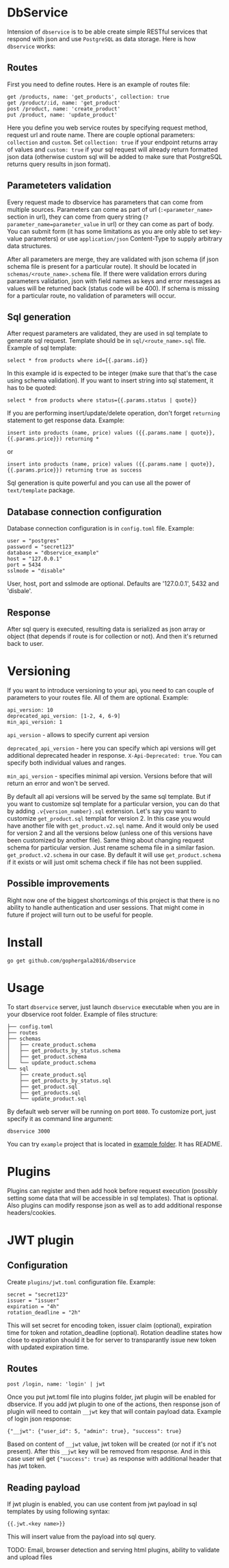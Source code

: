 DbService
=========

Intension of `dbservice` is to be able create simple RESTful services that respond with json and use `PostgreSQL` as data storage. Here is how `dbservice` works:

Routes
------

First you need to define routes. Here is an example of routes file:

```
get /products, name: 'get_products', collection: true
get /product/:id, name: 'get_product'
post /product, name: 'create_product'
put /product, name: 'update_product'
```

Here you define you web service routes by specifying request method, request url and route name. There are couple optional parameters: `collection` and `custom`. Set `collection: true` if your endpoint returns array of values and `custom: true` if your sql request will already return formatted json data (otherwise custom sql will be added to make sure that PostgreSQL returns query results in json format).

Parameteters validation
-----------------------

Every request made to dbservice has parameters that can come from multiple sources. Parameters can come as part of url (`:<parameter_name>` section in url), they can come from query string (`?parameter_name=parameter_value` in url) or they can come as part of body. You can submit form (it has some limitations as you are only able to set key- value parameters) or use `application/json` Content-Type to supply arbitrary data structures.

After all parameters are merge, they are validated with json schema (if json schema file is present for a particular route). It should be located in `schemas/<route_name>.schema` file. If there were validation errors during parameters validation, json with field names as keys and error messages as values will be returned back (status code will be 400). If schema is missing for a particular route, no validation of parameters will occur.

Sql generation
--------------

After request parameters are validated, they are used in sql template to generate sql request. Template should be in `sql/<route_name>.sql` file. Example of sql template:

```
select * from products where id={{.params.id}}
```

In this example id is expected to be integer (make sure that that's the case using schema validation). If you want to insert string into sql statement, it has to be quoted:

```
select * from products where status={{.params.status | quote}}
```

If you are performing insert/update/delete operation, don't forget `returning` statement to get response data. Example:

```
insert into products (name, price) values ({{.params.name | quote}}, {{.params.price}}) returning *
```

or

```
insert into products (name, price) values ({{.params.name | quote}}, {{.params.price}}) returning true as success
```

Sql generation is quite powerful and you can use all the power of `text/template` package.

Database connection configuration
---------------------------------

Database connection configuration is in `config.toml` file. Example:

```
user = "postgres"
password = "secret123"
database = "dbservice_example"
host = "127.0.0.1"
port = 5434
sslmode = "disable"
```

User, host, port and sslmode are optional. Defaults are '127.0.0.1', 5432 and 'disbale'.

Response
--------

After sql query is executed, resulting data is serialized as json array or object (that depends if route is for collection or not). And then it's returned back to user.

Versioning
==========

If you want to introduce versioning to your api, you need to can couple of parameters to your routes file. All of them are optional. Example:

```
api_version: 10
deprecated_api_version: [1-2, 4, 6-9]
min_api_version: 1
```

`api_version` - allows to specify current api version

`deprecated_api_version` - here you can specify which api versions will get additional deprecated header in response. `X-Api-Deprecated: true`. You can specify both individual values and ranges.

`min_api_version` - specifies minimal api version. Versions before that will return an error and won't be served.

By default all api versions will be served by the same sql template. But if you want to customize sql template for a particular version, you can do that by adding `.v{version_number}.sql` extension. Let's say you want to customize `get_product.sql` templat for version 2. In this case you would have another file with `get_product.v2.sql` name. And it would only be used for version 2 and all the versions below (unless one of this versions have been customized by another file). Same thing about changing request schema for particular version. Just rename schema file in a similar fasion. `get_product.v2.schema` in our case. By default it will use `get_product.schema` if it exists or will just omit schema check if file has not been supplied.

Possible improvements
---------------------

Right now one of the biggest shortcomings of this project is that there is no ability to handle authentication and user sessions. That might come in future if project will turn out to be useful for people.

Install
=======

```
go get github.com/gophergala2016/dbservice
```

Usage
=====

To start `dbservice` server, just launch `dbservice` executable when you are in your dbservice root folder. Example of files structure:

```
├── config.toml
├── routes
├── schemas
│   ├── create_product.schema
│   ├── get_products_by_status.schema
│   ├── get_product.schema
│   └── update_product.schema
└── sql
    ├── create_product.sql
    ├── get_products_by_status.sql
    ├── get_product.sql
    ├── get_products.sql
    └── update_product.sql
```

By default web server will be running on port `8080`. To customize port, just specify it as command line argument:

```
dbservice 3000
```

You can try `example` project that is located in [example folder](https://github.com/gophergala2016/dbservice/tree/master/example). It has README.

Plugins
=======

Plugins can register and then add hook before request execution (possibly setting some data that will be accessible in sql templates). That is optional. Also plugins can modify response json as well as to add additional response headers/cookies.

JWT plugin
==========

Configuration
-------------

Create `plugins/jwt.toml` configuration file. Example:

```
secret = "secret123"
issuer = "issuer"
expiration = "4h"
rotation_deadline = "2h"
```

This will set secret for encoding token, issuer claim (optional), expiration time for token and rotation_deadline (optional). Rotation deadline states how close to expiration should it be for server to transparantly issue new token with updated expiration time.

Routes
------

```
post /login, name: 'login' | jwt
```

Once you put jwt.toml file into plugins folder, jwt plugin will be enabled for dbservice. If you add jwt plugin to one of the actions, then response json of plugin will need to contain `__jwt` key that will contain payload data. Example of login json response:

```
{"__jwt": {"user_id": 5, "admin": true}, "success": true}
```

Based on content of `__jwt` value, jwt token will be created (or not if it's not present). After this `__jwt` key will be removed from response. And in this case user wil get `{"success": true}` as response with additional header that has jwt token.

Reading payload
---------------

If jwt plugin is enabled, you can use content from jwt payload in sql templates by using following syntax:

```
{{.jwt.<key name>}}
```

This will insert value from the payload into sql query.

TODO: Email, browser detection and serving html plugins, ability to validate and upload files
